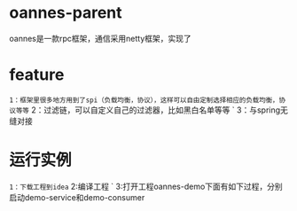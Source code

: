 # oannes-parent
oannes是一款rpc框架，通信采用netty框架，实现了
# feature
` 1：框架里很多地方用到了spi（负载均衡，协议），这样可以自由定制选择相应的负载均衡，协议等等
` 2：过滤链，可以自定义自己的过滤器，比如黑白名单等等
` 3：与spring无缝对接
# 运行实例
` 1：下载工程到idea
` 2:编译工程
` 3:打开工程oannes-demo下面有如下过程，分别启动demo-service和demo-consumer
